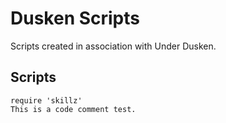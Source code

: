 Dusken Scripts
=============

Scripts created in association with Under Dusken.

Scripts
-------

	require 'skillz'
    This is a code comment test.


